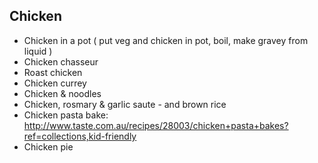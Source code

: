 
## Chicken

* Chicken in a pot ( put veg and chicken in pot, boil, make gravey from liquid )
* Chicken chasseur
* Roast chicken
* Chicken currey
* Chicken & noodles
* Chicken, rosmary & garlic saute - and brown rice
* Chicken pasta bake: http://www.taste.com.au/recipes/28003/chicken+pasta+bakes?ref=collections,kid-friendly
* Chicken pie
